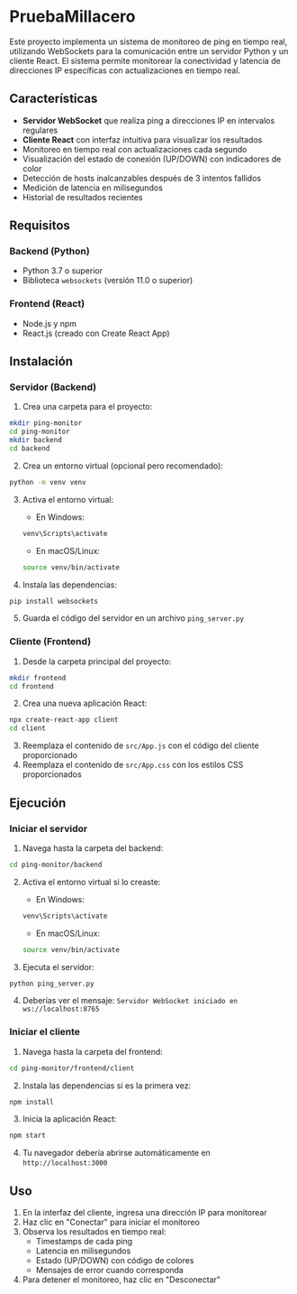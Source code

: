# PruebaMillacero

Este proyecto implementa un sistema de monitoreo de ping en tiempo real, utilizando WebSockets para la comunicación entre un servidor Python y un cliente React. El sistema permite monitorear la conectividad y latencia de direcciones IP específicas con actualizaciones en tiempo real.

## Características

- **Servidor WebSocket** que realiza ping a direcciones IP en intervalos regulares
- **Cliente React** con interfaz intuitiva para visualizar los resultados
- Monitoreo en tiempo real con actualizaciones cada segundo
- Visualización del estado de conexión (UP/DOWN) con indicadores de color
- Detección de hosts inalcanzables después de 3 intentos fallidos
- Medición de latencia en milisegundos
- Historial de resultados recientes

## Requisitos

### Backend (Python)
- Python 3.7 o superior
- Biblioteca `websockets` (versión 11.0 o superior)

### Frontend (React)
- Node.js y npm
- React.js (creado con Create React App)

## Instalación

### Servidor (Backend)

1. Crea una carpeta para el proyecto:
```bash
mkdir ping-monitor
cd ping-monitor
mkdir backend
cd backend
```

2. Crea un entorno virtual (opcional pero recomendado):
```bash
python -m venv venv
```

3. Activa el entorno virtual:
   - En Windows:
   ```bash
   venv\Scripts\activate
   ```
   - En macOS/Linux:
   ```bash
   source venv/bin/activate
   ```

4. Instala las dependencias:
```bash
pip install websockets
```

5. Guarda el código del servidor en un archivo `ping_server.py`

### Cliente (Frontend)

1. Desde la carpeta principal del proyecto:
```bash
mkdir frontend
cd frontend
```

2. Crea una nueva aplicación React:
```bash
npx create-react-app client
cd client
```

3. Reemplaza el contenido de `src/App.js` con el código del cliente proporcionado
4. Reemplaza el contenido de `src/App.css` con los estilos CSS proporcionados

## Ejecución

### Iniciar el servidor

1. Navega hasta la carpeta del backend:
```bash
cd ping-monitor/backend
```

2. Activa el entorno virtual si lo creaste:
   - En Windows:
   ```bash
   venv\Scripts\activate
   ```
   - En macOS/Linux:
   ```bash
   source venv/bin/activate
   ```

3. Ejecuta el servidor:
```bash
python ping_server.py
```

4. Deberías ver el mensaje: `Servidor WebSocket iniciado en ws://localhost:8765`

### Iniciar el cliente

1. Navega hasta la carpeta del frontend:
```bash
cd ping-monitor/frontend/client
```

2. Instala las dependencias si es la primera vez:
```bash
npm install
```

3. Inicia la aplicación React:
```bash
npm start
```

4. Tu navegador debería abrirse automáticamente en `http://localhost:3000`

## Uso

1. En la interfaz del cliente, ingresa una dirección IP para monitorear
2. Haz clic en "Conectar" para iniciar el monitoreo
3. Observa los resultados en tiempo real:
   - Timestamps de cada ping
   - Latencia en milisegundos
   - Estado (UP/DOWN) con código de colores
   - Mensajes de error cuando corresponda
4. Para detener el monitoreo, haz clic en "Desconectar"

